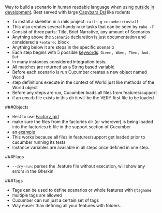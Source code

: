 Way to build a scenario in human readable language when using [outside in development][5]. Best served with large [Capybara Dsl][1] like rodents

* To install a skeleton in a rails project: `rails g cucumber:install`
* This also creates several handy rake tasks that can be seen by `rake -T`
* Consist of three parts: Title, Brief Narrative, any amount of Scenarios
* Anything above the `Scenario` declaration is just documentation and considered a `Feature:` block
* Anything below it are steps in the specific scenario
* Each step begins with 5 possible [keywords][4]: `Given, When, Then, And, But`
* In many instances considered integration tests.
* All matches are returned as a String based variable.
* Before each scenario is run Cucumber creates a new object named World
* step definitions execute in the context of World just like methods of the World object
* Before any steps are run, Cucumber loads all files from features/support
* if an env.rb file exists in this dir it will be the VERY first file to be loaded

###Objects

* Best to use [Factory_girl][3]
* make sure the files from the factories dir (or wherever) is being loaded into the factories.rb file in the support section of Cucumber
* an [example][2]
* This works because all files in features/support get loaded prior to cucumber running its tests
* Instance variables are available in all steps once defined in one step.

###Flags

* `--dry-run`: parses the .feature file without execution, will show any errors in the Gherkin

###Tags

* Tags can be used to define scenarios or whole features with `@tagname`
* multiple tags are allowed
* Cucumber can run just a certain set of tags 
* Way easier than defining all your features with folders.

[1]: /CapybaraDsl
[2]: /FactoryGirlCucumberEnvironment
[3]: /FactoryGirlCucumberEnvironment
[4]: /CucumberKeywords
[5]: /OutsideInDevelopment